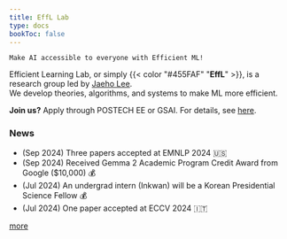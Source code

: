 ```yaml
---
title: EffL Lab
type: docs
bookToc: false
---
```


<style>
	.updown {
    	border: 10px solid white;
        width: 0.1px;
        height: 150px;
    }
</style>

`Make AI accessible to everyone with Efficient ML!`

Efficient Learning Lab, or simply {{< color "#455FAF" "**EffL**" >}}, is a research group led by [Jaeho Lee](https://jaeho-lee.github.io).  
We develop theories, algorithms, and systems to make ML more efficient.

**Join us?** Apply through POSTECH EE or GSAI. For details, see [here](/docs/how-to-join/graduate/).

### **News**

- (Sep 2024) Three papers accepted at EMNLP 2024 🇺🇸
- (Sep 2024) Received Gemma 2 Academic Program Credit Award from Google ($10,000) 💰
- (Jul 2024) An undergrad intern (Inkwan) will be a Korean Presidential Science Fellow 💰
- (Jul 2024) One paper accepted at ECCV 2024 🇮🇹

 [more](/olds/)
